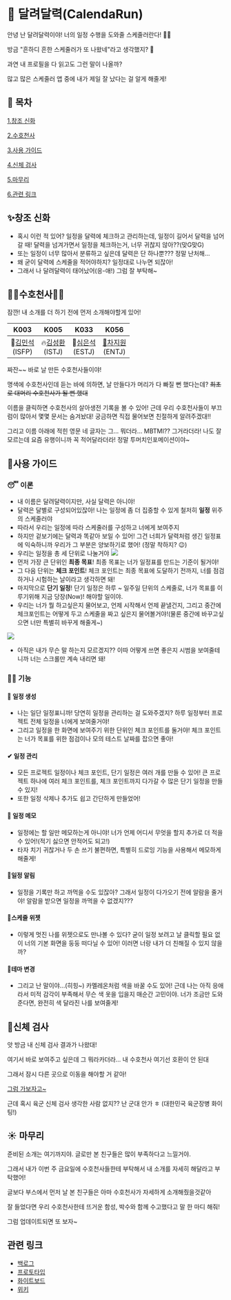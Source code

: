 # 📅 달려달력(CalendaRun)

안녕 난 달려달력이야! 너의 일정 수행을 도와줄 스케줄러란다! 🧙‍♂️

방금 "흔하디 흔한 스케줄러가 또 나왔네"라고 생각했지? 🤬

과연 내 프로필을 다 읽고도 그런 말이 나올까?

많고 많은 스케줄러 앱 중에 내가 제일 잘 났다는 걸 알게 해줄게!

## 🍵 목차

[1.창조 신화](#✨창조-신화)

[2.수호천사](#🤸%E2%80%8D♂%EF%B8%8F수호천사🤸%E2%80%8D♀%EF%B8%8F)

[3.사용 가이드](#사용-가이드)

[4.신체 검사](#신체-검사)

[5.마무리](#마무리)

[6.관련 링크](#관련-링크)

## ✨창조 신화
- 혹시 이런 적 있어? 일정을 달력에 체크하고 관리하는데, 일정이 길어서 달력을 넘어갈 때! 달력을 넘겨가면서 일정을 체크하는거, 너무 귀찮지 않아??(맞G맞G)
- 또는 일정이 너무 많아서 분류하고 싶은데 달력은 단 하나뿐??? 정말 난처해...
- 왜 굳이 달력에 스케줄을 적어야하지? 일정대로 나누면 되잖아!
- 그래서 나 달려달력이 태어났어(응-애!) 그럼 잘 부탁해~

## 🤸‍♂️수호천사🤸‍♀️
잠깐! 내 소개를 더 하기 전에 먼저 소개해야할게 있어!

|K003|K005|K033|K056|
|:--:|:--:|:--:|:--:|
🎸[김민석](https://github.com/PsPLoG)<br>(ISFP)|:fire:[김성환](https://github.com/shshksh)<br>(ISTJ)|🥑[심은석](https://poised-party-c87.notion.site/53ecb5bfb44d48b0aba237b0ce3ae4a6)<br>(ESTJ)|[🥕차지원](https://github.com/Cha-Ji)<br>(ENTJ)

짜잔~~ 바로 날 만든 수호천사들이야!

명색에 수호천사인데 듣는 바에 의하면, 날 만들다가 머리가 다 빠질 뻔 했다는데? ~~최초로 대머리 수호천사가 될 뻔 했대~~

이름을 클릭하면 수호천사의 살아생전 기록을 볼 수 있어! 근데 우리 수호천사들이 부끄럼이 많아서 몇몇 문서는 숨겨놨대! 궁금하면 직접 물어보면 친절하게 알려주겠대!!

그리고 이름 아래에 적힌 영문 네 글자는 그... 뭐더라... MBTMI?? 그거라더라! 나도 잘 모르는데 요즘 유행이니까 꼭 적어달라더라! 정말 투머치인포메이션이야~

## 📜사용 가이드

### 😴 이론
- 내 이름은 달려달력이지만, 사실 달력은 아니야!
- 달력은 달별로 구성되어있잖아! 나는 일정에 좀 더 집중할 수 있게 철저히 **일정** 위주의 스케줄러야
- 따라서 우리는 일정에 따라 스케줄러를 구성하고 너에게 보여주지
- 하지만 겉보기에는 달력과 똑같아 보일 수 있어! 그건 너희가 달력처럼 생긴 일정표에 익숙하니까 우리가 그 부분은 양보하기로 했어! (정말 착하지? 😉)
- 우리는 일정을 총 세 단위로 나눌거야
![](https://i.imgur.com/VpUPLc3.png)
- 먼저 가장 큰 단위인 **최종 목표**! 최종 목표는 너가 일정표를 만드는 기준이 될거야!
- 그 다음 단위는 **체크 포인트**! 체크 포인트는 최종 목표에 도달하기 전까지, 너를 점검하거나 시험하는 날이라고 생각하면 돼!
- 마지막으로 **단기 일정**! 단기 일정은 하루 ~ 일주일 단위의 스케줄로, 너가 목표를 이루기위해 지금 당장(Now)! 해야할 일이야.
- 우리는 너가 뭘 하고싶은지 물어보고, 언제 시작해서 언제 끝낼건지, 그리고 중간에 체크포인트는 어떻게 두고 스케줄을 짜고 싶은지 물어볼거야!(물론 중간에 바꾸고싶으면 너만 특별히 바꾸게 해줄게~)

![](https://i.imgur.com/XUIEhZx.png)

- 아직은 내가 무슨 말 하는지 모르겠지?? 이따 어떻게 쓰면 좋은지 시범을 보여줄테니까 너는 스크롤만 계속 내리면 돼!

### 👩‍💻 기능 
#### 🎊 일정 생성
- 나는 일단 일정표니까! 당연히 일정을 관리하는 걸 도와주겠지? 하루 일정부터 프로젝트 전체 일정을 너에게 보여줄거야!
- 그리고 일정을 한 화면에 보여주기 위한 단위인 체크 포인트를 둘거야! 체크 포인트는 너가 목표를 위한 점검이나 모의 테스트 날짜를 잡으면 좋아!
#### ✔ 일정 관리
- 모든 프로젝트 일정이나 체크 포인트, 단기 일정은 여러 개를 만들 수 있어! 큰 프로젝트 하나에 여러 체크 포인트를, 체크 포인트까지 다가갈 수 많은 단기 일정을 만들 수 있지!
- 또한 일정 삭제나 추가도 쉽고 간단하게 만들었어!
#### :pencil: 일정 메모
- 일정에는 할 일만 메모하는게 아니야! 너가 언제 어디서 무엇을 할지 추가로 더 적을 수 있어!(적기 싫으면 안적어도 되고!) 
- 타자 치기 귀찮거나 두 손 쓰기 불편하면, 특별히 드로잉 기능을 사용해서 메모하게 해줄게!
#### 📢일정 알림
- 일정을 기록만 하고 까먹을 수도 있잖아? 그래서 일정이 다가오기 전에 알람을 줄거야! 알람을 받으면 일정을 까먹을 수 없겠지???
#### 🎠스케줄 위젯
- 이렇게 멋진 나를 위젯으로도 만나볼 수 있다? 굳이 일정 보려고 날 클릭할 필요 없이 너의 기본 화면을 둥둥 떠다닐 수 있어! 이러면 너랑 내가 더 친해질 수 있지 않을까?
#### 🎨테마 변경
- 그리고 난 말이야...(히힝~) 카멜레온처럼 색을 바꿀 수도 있어! 근데 나는 아직 응애라서 미적 감각이 부족해서 무슨 색 옷을 입을지 매순간 고민이야. 너가 조금만 도와준다면, 완전히 색 달라진 나를 보여줄게!


## 📏신체 검사
앗 방금 내 신체 검사 결과가 나왔대! 

여기서 바로 보여주고 싶은데 그 뭐라카더라... 내 수호천사 여기선 호환이 안 된대

그래서 잠시 다른 곳으로 이동을 해야할 거 같아!

[그럼 가보자고~](https://www.figma.com/proto/f1V4JJinMyF0ZPv5Krqa39/%EB%8B%AC%EB%A0%A4%EB%8B%AC%EB%A0%A5-%ED%94%84%EB%A1%9C%ED%86%A0%ED%83%80%EC%9E%85?node-id=64%3A10815&scaling=scale-down&page-id=0%3A1&starting-point-node-id=64%3A10815&show-proto-sidebar=1)

근데 혹시 육군 신체 검사 생각한 사람 없지?? 난 군대 안가 ㅎ (대한민국 육군장병 화이팅!)

## :sunny: 마무리

준비된 소개는 여기까지야. 글로만 본 친구들은 많이 부족하다고 느낄거야.

그래서 내가 이번 주 금요일에 수호천사들한테 부탁해서 내 소개를 자세히 해달라고 부탁했어!

글보다 부스에서 먼저 날 본 친구들은 아마 수호천사가 자세하게 소개해줬을것같아

잘 들었다면 우리 수호천사한테 뜨거운 함성, 박수와 함께 수고했다고 말 한 마디 해줘!

그럼 업데이트되면 또 보자~



## 관련 링크

- [백로그](https://docs.google.com/spreadsheets/d/11td2bnmG7gzeYL5YFO96Hj5Sy3nQfgub6IWgPe18LpA/edit#gid=2081874115)
- [프로토타입](https://www.figma.com/file/f1V4JJinMyF0ZPv5Krqa39/Untitled?node-id=0%3A1)
- [화이트보드](https://www.figma.com/file/vAAmBNwDsIiC9YzSEiSxCv/Untitled?node-id=0%3A1)
- [위키](https://github.com/boostcampwm-2021/android01-CalendaRun/wiki)
